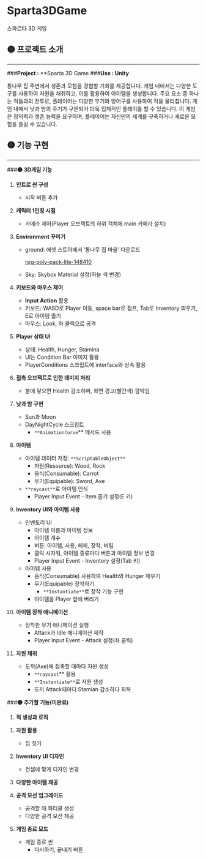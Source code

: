 # Sparta3DGame
스파르타 3D 게임

## 🟡 프로젝트 소개

---

###**Project :**  **Sparta 3D Game
###**Use : Unity**

<aside>
 통나무 집 주변에서 생존과 모험을 경험할 기회를 제공합니다. 게임 내에서는 다양한 도구를 사용하여 자원을 채취하고, 이를 활용하여 아이템을 생성합니다. 주요 요소 중 하나는 적들과의 전투로, 플레이어는 다양한 무기와 방어구를 사용하여 적을 물리칩니다. 게임 내에서 낮과 밤의 주기가 구분되어 더욱 입체적인 플레이를 할 수 있습니다. 이 게임은 창의력과 생존 능력을 요구하며, 플레이어는 자신만의 세계를 구축하거나 새로운 모험을 즐길 수 있습니다.

</aside>

## 🟡 기능 구현

---

###**🟡 3D게임 기능**

1. **인트로 씬 구성**
    - 시작 버튼 추가

1. **캐릭터 1인칭 시점**
    - 카메라 제어(Player 오브젝트의 하위 객체에 main 카메라 설치)

1. **Environment 꾸미기**
    - ground: 에셋 스토어에서 ‘통나무 집 마을’ 다운로드
        
        [rpg-poly-pack-lite-148410](https://assetstore.unity.com/packages/3d/environments/landscapes/rpg-poly-pack-lite-148410)
        
    - Sky: Skybox Material 설정(하늘 색 변경)

1. **키보드와 마우스 제어**
    - **Input Action** 활용
    - 키보드: WASD로 Player 이동, space bar로 점프, Tab로 Inventory 띄우기, E로 아이템 줍기
    - 마우스: Look, 좌 클릭으로 공격

1. **Player 상태 UI**
    - 상태: Health, Hunger, Stamina
    - UI는 Condition Bar 이미지 활용
    - PlayerConditions 스크립트에 interface와 상속 활용

1. **접촉 오브젝트로 인한 데미지 처리**
    - 불에 닿으면 Health 감소하며, 화면 경고(빨간색) 깜박임

1. **낮과 밤 구현**
    - Sun과 Moon
    - DayNightCycle 스크립트
        - `**AnimationCurve`** 메서드 사용

1. **아이템** 
    - 아이템 데이터 저장: `**ScriptableObject**`
        - 자원(Resource): Wood, Rock
        - 음식(Consumable): Carrot
        - 무기(Equipable): Sword, Axe
    - `**raycast**`로 아이템 인식
        - Player Input Event - Item 줍기 설정(E 키)

1. **Inventory UI와 아이템 사용**
    - 인벤토리 UI
        - 아이템 이름과 아이템 정보
        - 아이템 개수
        - 버튼: 아이템, 사용, 해체, 장착, 버림
        - 클릭 시자워, 아이템 종류마다 버튼과 아이템 정보 변경
        - Player Input Event - Inventory 설정(Tab 키)
    - 아이템 사용
        - 음식(Consumable) 사용하여 Health와 Hunger 채우기
        - 무기(Equipable) 장착하기
            - `**Instantiate**`로 장착 기능 구현
        - 아이템을 Player 앞에 버리기

1. **아이템 장착 애니메이션** 
    - 장착한 무기 애니메이션 실행
        - Attack과 Idle 애니메이션 제작
        - Player Input Event - Attack 설정(좌 클릭)

1. **자원 채취**
    - 도끼(Axe)에 접촉할 때마다 자원 생성
        - `**raycast`**  활용
        - `**Instantiate**`로 자원 생성
        - 도끼 Attack때마다 Stamian 감소하다 회복


###**🟡 추가할 기능(미완료)**


1. **적 생성과 로직**
</aside>

1. **자원 활용**
    - 집 짓기

1. **Inventory UI 디자인**
    - 컨셉에 맞게 디자인 변경

1. **다양한 아이템 제공**

1. **공격 모션 업그레이드**
    - 공격할 때 파티클 생성
    - 다양한 공격 모션 제공

1. **게임 종료 모드**
    - 게임 종료 씬
        - 다시하기, 끝내기 버튼
</aside>

